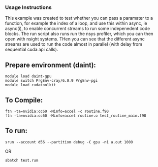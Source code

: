 ### Usage Instructions

This example was created to test whether you can pass a paramater to a function, for example the index of a loop, and use this within async, ie async(i), to enable concurrent streams to run some indepenedent code blocks. The run script also runs run the nsys profiler, which you can then open with nsight systems. THen you can see that the different async streams are used to run the code almost in parallel (with delay from sequential cuda api calls). 


## Prepare environment (daint):
```
module load daint-gpu
module switch PrgEnv-cray/6.0.9 PrgEnv-pgi
module load cudatoolkit
```


## To Compile:
```
ftn -ta=nvidia:cc60 -Minfo=accel -c routine.f90
ftn -ta=nvidia:cc60 -Minfo=accel routine.o test_routine_main.f90
```

## To run:
```
srun --account d56 --partition debug -C gpu -n1 a.out 1000
```
OR
```
sbatch test.run
```
